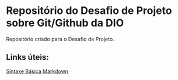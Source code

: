# Repositório do Desafio de Projeto sobre Git/Github da DIO
Repositório criado para o Desafio de Projeto.

## Links úteis:
[Síntaxe Básica Markdown](https://www.markdownguide.org/basic-syntax/)
